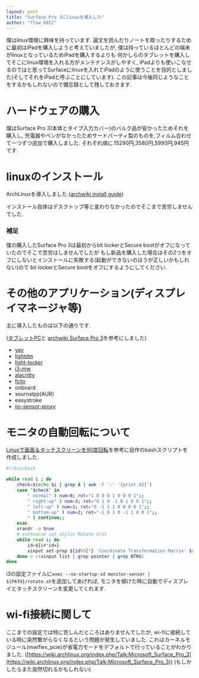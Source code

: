 ```yaml
---
layout: post
title: "Surface Pro 3にlinuxを導入した"
author: "flow_6852"
---
```


僕はlinux環境に興味を持っています.
論文を読んだりノートを取ったりするために最初はiPadを購入しようと考えていましたが,
僕は持っているほとんどの端末がlinuxとなっているためiPadを購入するよりも
何かしらのタブレットを購入してそこにlinux環境を入れる方がメンテナンスがしやすく,
iPadよりも使いこなせるのではと思ってSurfaceにlinuxを入れてiPadのように使うことを目的としました(そしてそれをiPadと呼ぶことにしています).
この記事は今後同じようなことをするかもしれないので備忘録として残しておきます.

# ハードウェアの購入

僕はSurface Pro 3(本体とタイプ入力カバー)のバルク品が安かったためそれを購入し,
充電器やペンがなかったためサードパーティ製のものを,フィルム合わせて一つずつ追加で購入しました.
それぞれ順に.15290円,3580円,5990円,945円です.

# linuxのインストール

ArchLinuxを導入しました.([archwiki install guide](https://wiki.archlinux.jp/index.php/%E3%82%A4%E3%83%B3%E3%82%B9%E3%83%88%E3%83%BC%E3%83%AB%E3%82%AC%E3%82%A4%E3%83%89))

インストール自体はデスクトップ等と変わりなかったのでそこまで苦労しませんでした.

### 補足

僕の購入したSurface Pro 3は最初からbit lockerとSecure bootがオフになっていたのでそこで苦労はしませんでしたが
もし新品を購入した場合はその2つをオフにしないとインストールに失敗する(起動ができないのほうが正しいかもしれない)ので
bit lockerとSecure bootをオフにするようにしてください.

# その他のアプリケーション(ディスプレイマネージャ等)

主に導入したものは以下の通りです.

([タブレットPC](https://wiki.archlinux.jp/index.php/%E3%82%BF%E3%83%96%E3%83%AC%E3%83%83%E3%83%88_PC)と
[archwiki Surface Pro 3](https://wiki.archlinux.jp/index.php/Microsoft_Surface_Pro_3)を参考にしました)

+ [yay](https://aur.archlinux.org/packages/yay/)
+ [lightdm](https://wiki.archlinux.jp/index.php/LightDM)
+ [light-locker](https://wiki.archlinux.jp/index.php/%E3%82%A2%E3%83%97%E3%83%AA%E3%82%B1%E3%83%BC%E3%82%B7%E3%83%A7%E3%83%B3%E4%B8%80%E8%A6%A7/%E3%82%BB%E3%82%AD%E3%83%A5%E3%83%AA%E3%83%86%E3%82%A3#.E3.82.B9.E3.82.AF.E3.83.AA.E3.83.BC.E3.83.B3.E3.83.AD.E3.83.83.E3.82.AF)
+ [i3-mw](https://wiki.archlinux.jp/index.php/I3)
+ [alacritty](https://wiki.archlinux.jp/index.php/Alacritty)
+ [fcitx](https://wiki.archlinux.jp/index.php/Fcitx)
+ onboard
+ xournalpp(AUR)
+ easystroke
+ [iio-sensor-proxy](https://gitlab.freedesktop.org/hadess/iio-sensor-proxy/)

# モニタの自動回転について

[Linuxで画面＆タッチスクリーンを90度回転](http://bluearth.cocolog-nifty.com/blog/2019/12/post-e5f4f1.html)を参考に自作のbashスクリプトを作成しました.

``` bash
#!/bin/bash

while read i ; do
	check=$(echo $i | grep A | awk -F ':' '{print $2}')
	case "$check" in 
		" normal" ) num=0; rot="1 0 0 0 1 0 0 0 1";;
		" right-up" ) num=3; rot="0 1 0 -1 0 1 0 0 1";;
		" left-up" ) num=1; rot="0 -1 1 1 0 0 0 0 1";;
		" bottom-up" ) num=2; rot="-1 0 1 0 -1 1 0 0 1";;
		* ) continue;;
	esac
	xrandr -o $num
	# xsetwacom set stylus Rotate $rot
	while read i; do
		id=${i#*id=}
		xinput set-prop ${id%%[*} 'Coordinate Transformation Matrix' $rot
	done < <(xinput list | grep pointer | grep NTRG)	
done
```

i3の設定ファイルに`exec --no-startup-id monitor-sensor | ${PATH}/rotate.sh`を追加してあげれば,
モニタを傾けた時に自動でディスプレイとタッチスクリーンを変更してくれます.

# wi-fi接続に関して

ここまでの設定では特に苦しんだところはありませんでしたが,
wi-fiに接続している時に突然繋がらなくなるという問題が発生していました.
これはカーネルモジュール(mwifiex_pcie)が省電力モードをデフォルトで行っていることがわかりました. 
([https://wiki.archlinux.org/index.php/Talk:Microsoft_Surface_Pro_3](https://wiki.archlinux.org/index.php/Talk:Microsoft_Surface_Pro_3))
(もしかしたらまた突然切れるかもしれない)
